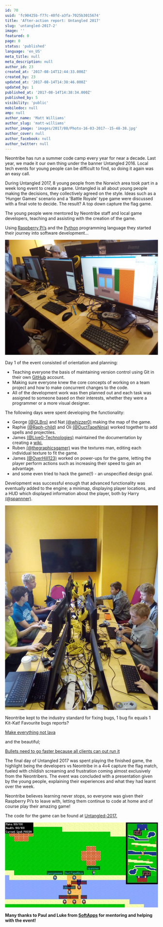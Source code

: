 ```yaml
---
id: 70
uuid: 'fc90425b-f77c-40fd-a3fa-7025b3015674'
title: 'After-action report: Untangled 2017'
slug: 'untangled-2017-2'
image: ''
featured: 0
page: 0
status: 'published'
language: 'en_US'
meta_title: null
meta_description: null
author_id: 23
created_at: '2017-08-14T12:44:33.000Z'
created_by: 23
updated_at: '2017-08-14T14:38:46.000Z'
updated_by: 1
published_at: '2017-08-14T14:38:34.000Z'
published_by: 5
visibility: 'public'
mobiledoc: null
amp: null
author_name: 'Matt Williams'
author_slug: 'matt-williams'
author_image: 'images/2017/08/Photo-16-03-2017--15-48-38.jpg'
author_cover: null
author_facebook: null
author_twitter: null
---
```


Neontribe has run a summer code camp every year for near a decade. Last year, we made it our own thing under the banner Untangled 2016. Local tech events for young people can be difficult to find, so doing it again was an easy call.

During Untangled 2017, 8 young people from the Norwich area took part in a week long event to create a game. Untangled is all about young people making the decisions, they collectively agreed on the style. Ideas such as a ‘Hunger Games’ scenario and a 'Battle Royale' type game were discussed with a final vote to decide. The result? A top down capture the flag game.

The young people were mentored by Neontribe staff and local game developers, teaching and assisting with the creation of the game.

Using [Raspberry Pi’s](https://thepihut.com/products/raspberry-pi-3-retro-gaming-bundle) and the [Python](https://www.learnpython.org/) programming language they started their journey into software development…

![](images/2017/08/map_test-1.jpg)

Day 1 of the event consisted of orientation and planning:

- Teaching everyone the basis of maintaining version control using Git in their own [GitHub](https://www.github.co.uk) account.
- Making sure everyone knew the core concepts of working on a team project and how to make concurrent changes to the code.
- All of the development work was then planned out and each task was assigned to someone based on their interests, whether they were a programmer or a more visual designer.

The following days were spent developing the functionality:

- George [(@GLBro)](https://github.com/GLBro) and Nat [(@whizzer0)](https://github.com/whizzer0) making the map of the game.
- Raphie [(@Raph-child)](https://github.com/Raph-child) and Oli [(@DuctTapeNinja)](https://github.com/DuctTapeNinja) worked together to add spells and projectiles.
- James [(@LiveG-Technologies)](https://github.com/LiveG-Technologies) maintained the documentation by creating a [wiki.](https://github.com/neontribe/untangled-2017/wiki)
- Ruben [(@thegraphicsgamer)](https://github.com/thegraphicsgamer) was the textures man, editing each individual texture to fit the game.
- James [(@OverHill123)](https://github.com/OverHill123) worked on power-ups for the game, letting the player perform actions such as increasing their speed to gain an advantage.
- and some even tried to hack the game(!) - an unspecified design goal.

Development was successful enough that advanced functionality was eventually added to the engine; a minimap, displaying player locations, and a HUD which displayed information about the player, both by Harry [(@spannner)](https://github.com/spannner).

![](images/2017/08/everyone-1.jpg)

Neontribe kept to the industry standard for fixing bugs, 1 bug fix equals 1 Kit-Kat! Favourite bugs reports?

[Make everything not lava](https://github.com/neontribe/untangled-2017/issues/75)

and the beautiful;

[Bullets need to go faster because all clients can out run it](https://github.com/neontribe/untangled-2017/issues/84)

The final day of Untangled 2017 was spent playing the finished game, the highlight being the developers vs Neontribe in a 4v4 capture the flag match, fueled with childish screaming and frustration coming almost exclusively from the Neontribers. The event was concluded with a presentation given by the young people, explaining their experiences and what they had learnt over the week.

Neontribe believes learning never stops, so everyone was given their Raspberry Pi’s to leave with, letting them continue to code at home and of course play their amazing game!

The code for the game can be found at [Untangled-2017.](https://github.com/neontribe/untangled-2017)

![](images/2017/08/bridge-1.jpg)

**Many thanks to Paul and Luke from [SoftApps](http://softapps.co.uk) for mentoring and helping with the event!**
